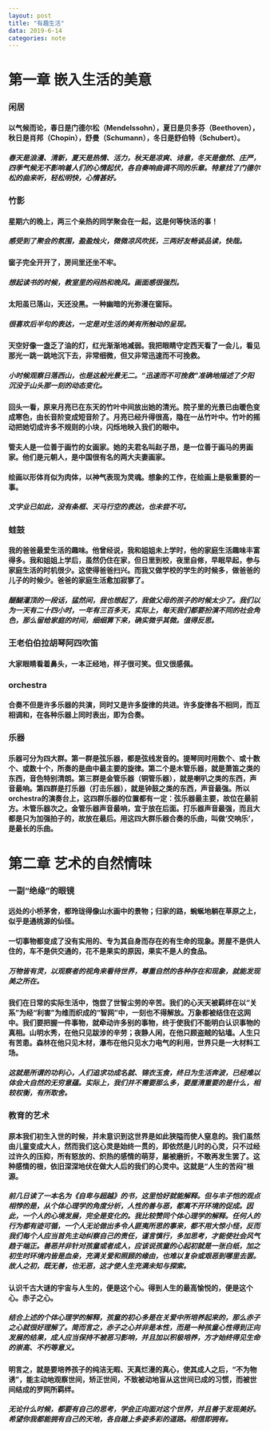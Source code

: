 ```yaml
---
layout: post
title: "有趣生活"
data: 2019-6-14
categories: note
---
```


# 第一章 嵌入生活的美意

### 闲居

#### 以气候而论，春日是门德尔松（Mendelssohn），夏日是贝多芬（Beethoven），秋日是肖邦（Chopin），舒曼（Schumann），冬日是舒伯特（Schubert）。

##### 春天是浪漫、清新，夏天是热情、活力，秋天是凉爽、诗意，冬天是傲然、庄严，四季气候无不影响着人们的心情起伏，各自奏响曲调不同的乐章。特意找了门德尔松的曲来听，轻松明快，心情甚好。

### 竹影

#### 星期六的晚上，两三个亲热的同学聚会在一起，这是何等快活的事！

##### 感受到了聚会的氛围，盈盈烛火，微微凉风吹抚，三两好友畅谈品读，快哉。

#### 窗子完全开开了，房间里还坐不牢。

##### 想起读书的时候，教室里的闷热和晚风。画面感很强烈。

#### 太阳虽已落山，天还没黑。一种幽暗的光弥漫在窗际。

##### 很喜欢后半句的表达，一定是对生活的美有所触动的呈现。

#### 天空好像一盏乏了油的灯，红光渐渐地减弱。我把眼睛守定西天看了一会儿，看见那光一跳一跳地沉下去，非常细微，但又非常迅速而不可挽救。

##### 小时候观察日落西山，也是这般光景无二。“迅速而不可挽救"准确地描述了夕阳沉没于山头那一刻的动态变化。

#### 回头一看，原来月亮已在东天的竹叶中间放出她的清光。院子里的光景已由暖色变成寒色，由长音阶变成短音阶了。月亮已经升得很高，隐在一丛竹叶中。竹叶的摇动把她切成许多不规则的小块，闪烁地映入我们的眼中。

#### 管夫人是一位善于画竹的女画家。她的夫君名叫赵子昂，是一位善于画马的男画家。他们是元朝人，是中国很有名的两大夫妻画家。

#### 绘画以形体肖似为肉体，以神气表现为灵魂。想象的工作，在绘画上是极重要的一事。

##### 文字业已如此，没有条框、天马行空的表达，也未尝不可。

### 蛙鼓

#### 我的爸爸最爱生活的趣味。他曾经说，我和姐姐未上学时，他的家庭生活趣味丰富得多。我和姐姐上学后，虽然仍住在家，但日里到校，夜里自修，早眠早起，参与家庭生活的时机很少。这使得爸爸扫兴。而我又做学校的学生的时候多，做爸爸的儿子的时候少。爸爸的家庭生活愈加寂寥了。

##### 醍醐灌顶的一段话，猛然间，我也想起了，我做父母的孩子的时候太少了。我们以为一天有二十四小时，一年有三百多天，实际上，每天我们都要扮演不同的社会角色，那么留给家庭的时间，细细算下来，确实微乎其微。值得反思。

### 王老伯伯拉胡琴阿四吹笛

#### 大家眼睛看着鼻头，一本正经地，样子很可笑。但又很感佩。

### orchestra

#### 合奏不但是许多乐器的共演，同时又是许多旋律的共进。许多旋律各不相同，而互相调和，在各种乐器上同时表出，即为合奏。

### 乐器

#### 乐器可分为四大群。第一群是弦乐器，都是弦线发音的。提琴同时用数个、或十数个、或数十个，所奏的是曲中最主要的旋律。第二个是木管乐器，就是萧笛之类的东西，音色特别清朗。第三群是金管乐器（铜管乐器），就是喇叭之类的东西，声音最响。第四群是打乐器（打击乐器），就是钟鼓之类的东西，声音最强。所以orchestra的演奏台上，这四群乐器的位置都有一定：弦乐器最主要，故位在最前方。木管乐器次之。金管乐器声音最响，宜于放在后面。打乐器声音最强，而且大都是只为加强拍子的，故放在最后。用这四大群乐器合奏的乐曲，叫做‘交响乐’，是最长的乐曲。

# 第二章 艺术的自然情味

### 一副“绝缘”的眼镜

#### 远处的小桥茅舍，都玲珑得像山水画中的景物；归家的路，蜿蜒地躺在草原之上，似乎是通桃源的仙径。

#### 一切事物都变成了没有实用的、专为其自身而存在的有生命的现象。房屋不是供人住的，车不是供交通的，花不是果实的原因，果实不是人的食品。

##### 万物皆有灵，以观察者的视角来看待世界，尊重自然的各种存在和现象，就能发现美之所在。

#### 我们在日常的实际生活中，饱尝了世智尘劳的辛苦。我们的心天天被羁绊在以“关系”为经“利害”为维而织成的“智网”中，一刻也不得解放。万象都被结住在这网中。我们要把握一件事物，就牵动许多别的事物，终于使我们不能明白认识事物的真相。山明水秀，在他只见跋涉的辛劳；夜静人闲，在他只顾盗贼的钻墙。人生只有苦患。森林在他只见木材，瀑布在他只见水力电气的利用，世界只是一大材料工场。

##### 这就是所谓的功利心，人们追求功成名就、锦衣玉食，终日为生活奔波，已经难以体会大自然的无穷意蕴。实际上，我们并不需要那么多，要厘清重要的是什么，相较权衡，有所取舍。

### 教育的艺术

#### 原本我们初生入世的时候，并未意识到这世界是如此狭隘而使人窒息的。我们虽然由儿童变成大人，然而我们这心灵是始终一贯的，即依然是儿时的心灵，只不过经过许久的压抑，所有怒放的、炽热的感情的萌芽，屡被磨折，不敢再发生罢了。这种感情的根，依旧深深地伏在做大人后的我们的心灵中。这就是“人生的苦闷”根源。

##### 前几日读了一本名为《自卑与超越》的书，这里恰好就能解释。但与丰子恺的观点相悖的是，从个体心理学的角度分析，人性的善与恶，都离不开环境的促成。因此，一个人的心境发展，完全是变化的。我比较赞同个体心理学的解释。任何人的行为都有迹可循，一个人无论做出多令人匪夷所思的事来，都不用大惊小怪，反而我们每个人应当首先主动纠察自己的责任，谨言慎行，多加思考，才能使社会风气趋于端正。善恶并非针对孩童或者成人，应该说孩童的心起初就是一张白纸，加之初生时环境内皆是血亲，充满关爱和照顾的缘由，也难以复杂或艰恶到哪里去罢。故人之初，既无善，也无恶，这才使人生充满未知与探索。

#### 认识千古大谜的宇宙与人生的，便是这个心。得到人生的最高愉悦的，便是这个心。赤子之心。

##### 结合上述的个体心理学的解释，孩童的初心多是在关爱中所培养起来的，那么赤子之心就很好理解了。简而言之，赤子之心并非是本性，而是一种孩童心性得到正向发展的结果，成人应当保持不被恶习影响，并且加以积极培养，方才始终得见生命的崇高、不朽等意义。

#### 明言之，就是要培养孩子的纯洁无暇、天真烂漫的真心，使其成人之后，“不为物诱”，能主动地观察世间，矫正世间，不致被动地盲从这世间已成的习惯，而被世间结成的罗网所羁绊。

##### 无论什么时候，都要有自己的思考，学会正向面对这个世界，并且善于发现美好。希望你我都能拥有自己的天地，各自踏上多姿多彩的道路。相信即拥有。













